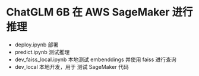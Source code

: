 # ChatGLM 6B 在 AWS SageMaker 进行推理

- deploy.ipynb 部署
- predict.ipynb 测试推理
- dev_faiss_local.ipynb 本地测试 embenddings 并使用 faiss 进行查询
- dev_local 本地开发，用于 测试 SageMaker 代码